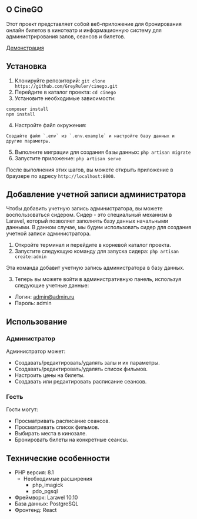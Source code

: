 ## О CineGO

Этот проект представляет собой веб-приложение для бронирования онлайн билетов в кинотеатр и информационную систему для администрирования залов, сеансов и билетов.

[Демонстрация](https://cinego.onrender.com)

## Установка

1. Клонируйте репозиторий: `git clone https://github.com/GreyRuler/cinego.git`
2. Перейдите в каталог проекта: `cd cinego`
3. Установите необходимые зависимости:
```
composer install
npm install
```
4. Настройте файл окружения:

```
Создайте файл `.env` из `.env.example` и настройте базу данных и другие параметры.
```
5. Выполните миграции для создания базы данных: `php artisan migrate`
6. Запустите приложение: `php artisan serve`

После выполнения этих шагов, вы можете открыть приложение в браузере по адресу `http://localhost:8000`.

## Добавление учетной записи администратора

Чтобы добавить учетную запись администратора, вы можете воспользоваться сидером. Сидер - это специальный механизм в Laravel, который позволяет заполнять базу данных начальными данными. В данном случае, мы будем использовать сидер для создания учетной записи администратора.

1. Откройте терминал и перейдите в корневой каталог проекта.
2. Запустите следующую команду для запуска сидера: `php artisan create:admin`

Эта команда добавит учетную запись администратора в базу данных.

3. Теперь вы можете войти в административную панель, используя следующие учетные данные:
- Логин: admin@admin.ru
- Пароль: admin

## Использование

### Администратор

Администратор может:
- Создавать/редактировать/удалять залы и их параметры.
- Создавать/редактировать/удалять список фильмов.
- Настроить цены на билеты.
- Создавать или редактировать расписание сеансов.

### Гость

Гости могут:
- Просматривать расписание сеансов.
- Просматривать список фильмов.
- Выбирать места в кинозале.
- Бронировать билеты на конкретные сеансы.

## Технические особенности

- PHP версия: 8.1
  - Необходимые расширения
    - php_imagick
    - pdo_pgsql
- Фреймворк: Laravel 10.10
- База данных: PostgreSQL
- Фронтенд: React
